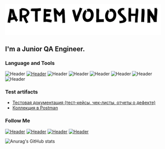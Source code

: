 ![Header](https://github.com/Tema3093/Tema3093/blob/main/assets/fon.png)
## I'm a Junior QA Engineer. 

### Language and Tools
![Header](https://img.shields.io/badge/Jira-090909?style=for-the-badge&logo=jira&logoColor=136be1)
[![Header](https://img.shields.io/badge/Postman-090909?style=for-the-badge&logo=postman)](https://dark-trinity-728415.postman.co/workspace/New-Team-Workspace~0849b8eb-0761-403f-bce7-28bc924a54e5/request/23051850-489f26df-60d4-44e4-b353-cc394488c1af)
![Header](https://img.shields.io/badge/Swagger-090909?style=for-the-badge&logo=swagger)
![Header](https://img.shields.io/badge/Github-090909?style=for-the-badge&logo=github)
![Header](https://img.shields.io/badge/AzureDevops-090909?style=for-the-badge&logo=azuredevops&logoColor=136be1)
![Header](https://img.shields.io/badge/MySQL-090909?style=for-the-badge&logo=mysql)
![Header](https://img.shields.io/badge/DevTools-090909?style=for-the-badge&logo=googlechrome)
![Header](https://img.shields.io/badge/AndroidStudio-090909?style=for-the-badge&logo=androidstudio)

### Test artifacts 
<!-- Artifacts:START -->
- [Тестовая документация &lpar;тест-кейсы, чек-листы, отчеты о дефекте&rpar;](https://docs.google.com/spreadsheets/d/1a-ZxqbpfnmstFrGQeopQQ45t5UTlmh15/edit?usp=sharing&ouid=108327411930301571724&rtpof=true&sd=true)
- [Коллекция в Postman](https://dark-trinity-728415.postman.co/workspace/New-Team-Workspace~0849b8eb-0761-403f-bce7-28bc924a54e5/request/23051850-489f26df-60d4-44e4-b353-cc394488c1af)
<!-- Artifacts:END -->

### Follow Me
[![Header](https://img.shields.io/badge/Instagram-090909?style=for-the-badge&logo=instagram&logoColor=9939a3)](https://www.instagram.com/voloshintema/)
[![Header](https://img.shields.io/badge/Telegram-090909?style=for-the-badge&logo=telegram&logoColor=31a5db)](https://t.me/vadmitrievich)
[![Header](https://img.shields.io/badge/Twitter-090909?style=for-the-badge&logo=twitter&logoColor=1c96e8)](https://twitter.com/VADmitrievich)
[![Header](https://img.shields.io/badge/vkontakte-090909?style=for-the-badge&logo=vk&logoColor=1c96e8)](https://vk.com/id53930654)

![Anurag's GitHub stats](https://github-readme-stats.vercel.app/api?username=Tema3093&show_icons=true&theme=dark)
